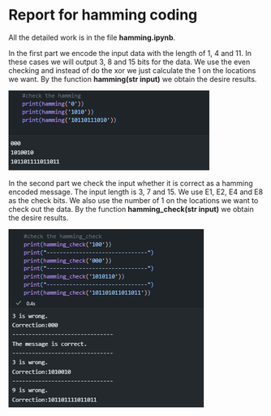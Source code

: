 # Report for hamming coding

All the detailed work is in the file **hamming.ipynb**. 

In the first part we encode the input data with the length of 1, 4 and 11. In these cases we will output 3, 8 and 15 bits for the data. We use the even checking and instead of do the xor we just calculate the 1 on the locations we want. By the function **hamming(str input)** we obtain the desire results.

![](.\img\result1.jpg)



In the second part we check the input whether it is correct as a hamming encoded message. The input length is 3, 7 and 15. We use E1, E2, E4 and E8 as the check bits. We also use the number of 1 on the locations we want to check out the data. By the function **hamming_check(str input)** we obtain the desire results.

![](.\img\result2.jpg)